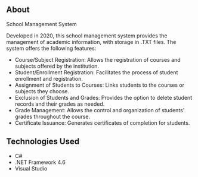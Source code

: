 ## About

School Management System

Developed in 2020, this school management system provides the management of academic information, with storage in .TXT files. The system offers the following features:

- Course/Subject Registration: Allows the registration of courses and subjects offered by the institution.
- Student/Enrollment Registration: Facilitates the process of student enrollment and registration.
- Assignment of Students to Courses: Links students to the courses or subjects they choose.
- Exclusion of Students and Grades: Provides the option to delete student records and their grades as needed.
- Grade Management: Allows the control and organization of students' grades throughout the course.
- Certificate Issuance: Generates certificates of completion for students.

## Technologies Used

- C#
- .NET Framework 4.6
- Visual Studio
